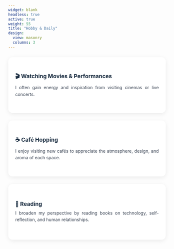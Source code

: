 ```yaml
---
widget: blank
headless: true
active: true
weight: 55
title: "Hobby & Daily"
design:
  view: masonry
  columns: 3
---
```



<div class="kjh-hobby-grid">
  <div class="kjh-hobby-card">
    <div class="kjh-hobby-card__inner">
      <h3>🎬 Watching Movies & Performances</h3>
      <p>I often gain energy and inspiration from visiting cinemas or live concerts.</p>
    </div>
  </div>
  <div class="kjh-hobby-card">
    <div class="kjh-hobby-card__inner">
      <h3>☕ Café Hopping</h3>
      <p>I enjoy visiting new cafés to appreciate the atmosphere, design, and aroma of each space.</p>
    </div>
  </div>
  <div class="kjh-hobby-card">
    <div class="kjh-hobby-card__inner">
      <h3>📖 Reading</h3>
      <p>I broaden my perspective by reading books on technology, self-reflection, and human relationships.</p>
    </div>
  </div>
</div>

<style>
.kjh-hobby-grid { display:grid; grid-template-columns: repeat(auto-fit, minmax(300px, 1fr)); gap:1.5rem; margin-top:1.5rem; }
.kjh-hobby-card { 
  background:#fff; border-radius:14px; box-shadow:0 4px 16px rgba(0,0,0,.08);
  padding:1.2rem 1.4rem; transition:transform .25s ease, box-shadow .25s ease;
  display:grid; align-content:center; min-height:140px;
}
.kjh-hobby-card__inner { width:100%; }
.kjh-hobby-card:hover { transform:translateY(-6px); box-shadow:0 10px 28px rgba(0,0,0,.12); }
.kjh-hobby-card h3 { font-size:1.1rem; margin:0 0 .5rem; color:#172a3e; }
.kjh-hobby-card p { margin:0; color:#374151; text-align:justify; line-height:1.55; }
.dark .kjh-hobby-card { background:#0D1B2A; color:#fff; box-shadow:0 4px 12px rgba(255,255,255,.08); }
.dark .kjh-hobby-card h3,
.dark .kjh-hobby-card p {
  color: #ffffff !important;
}
</style>